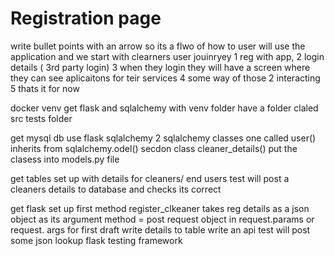 # Registration page
write bullet points with an arrow so its a flwo of how to user will use the application and we start with clearners user jouinryey 
1 reg with app, 
2 login details ( 3rd party login)
3 when they login they will have a screen where they can see aplicaitons for teir services
4 some way of those 2 interacting 
5 thats it for now

docker
venv get flask and sqlalchemy
with venv folder have a folder claled src 
tests folder

get mysql db
use flask sqlalchemy 
2 sqlalchemy classes one called user() inherits from sqlalchemy.odel() secdon class cleaner_details()
put the clasess into models.py file

get tables set up with details for cleaners/ end users
test will post a cleaners details to database and checks its correct

get flask set up first method register_clkeaner takes reg details as a json object as its argument method = post request object in request.params or request. args
for first draft write details to table 
write an api test will post some json 
lookup flask testing framework

